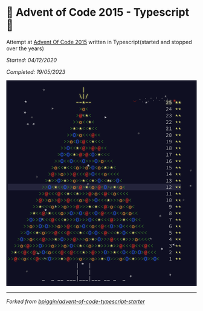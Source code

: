 # 🎄 Advent of Code 2015 - Typescript 🎄

Attempt at [Advent Of Code 2015](https://adventofcode.com/2015) written in Typescript(started and stopped over the years)

_Started: 04/12/2020_

_Completed: 19/05/2023_

![progress](./progress.png)

---

_Forked from [bpiggin/advent-of-code-typescript-starter](https://github.com/bpiggin/advent-of-code-typescript-starter)_
